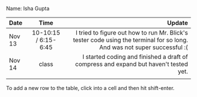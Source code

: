 Name: Isha Gupta 

| Date   |         Time         |                                                                                                                   Update |
|:-------|:--------------------:|-------------------------------------------------------------------------------------------------------------------------:|
| Nov 13 | 10-10:15 / 6:15-6:45 | I tried to figure out how to run Mr. Blick's tester code using the terminal for so long. And was not super successful :( |
| Nov 14 |        class         |                                    I started coding and finished a draft of compress and expand but haven't tested yet.  |
|        |                      |                                                                                                                          |


To add a new row to the table, click into a cell and then hit shift-enter.